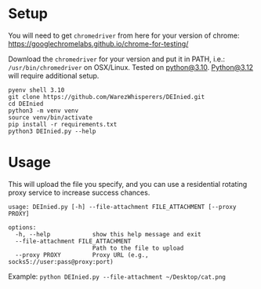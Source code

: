 # Setup

You will need to get `chromedriver` from here for your version of chrome: https://googlechromelabs.github.io/chrome-for-testing/

Download the `chromedriver` for your version and put it in PATH, i.e.: `/usr/bin/chromedriver` on OSX/Linux.
Tested on python@3.10. Python@3.12 will require additional setup.  

```shell
pyenv shell 3.10
git clone https://github.com/WarezWhisperers/DEInied.git
cd DEInied
python3 -m venv venv
source venv/bin/activate
pip install -r requirements.txt
python3 DEInied.py --help
```

# Usage

This will upload the file you specify, and you can use a residential rotating proxy service to increase success chances.

```shell
usage: DEInied.py [-h] --file-attachment FILE_ATTACHMENT [--proxy PROXY]

options:
  -h, --help            show this help message and exit
  --file-attachment FILE_ATTACHMENT
                        Path to the file to upload
  --proxy PROXY         Proxy URL (e.g., socks5://user:pass@proxy:port)

```

Example: `python DEInied.py --file-attachment ~/Desktop/cat.png`